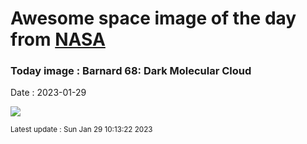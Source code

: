
# Awesome space image of the day from [NASA](https://api.nasa.gov/)

### Today image : Barnard 68: Dark Molecular Cloud
Date : 2023-01-29

![](https://apod.nasa.gov/apod/image/2301/barnard68v2_vlt_960.jpg)

<small>Latest update : Sun Jan 29 10:13:22 2023</small>
        